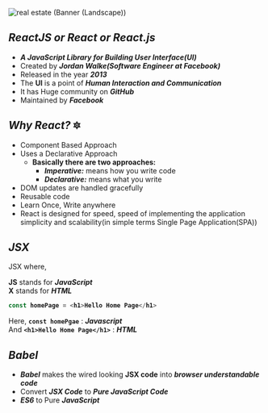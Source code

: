 ![real estate (Banner (Landscape))](https://user-images.githubusercontent.com/91872149/195829285-2c378dd2-52eb-4742-9074-137d8f1ad79c.png)

## _ReactJS or React or React.js_
-  _**A JavaScript Library for Building User Interface(UI)**_
- Created by **_Jordan Walke(Software Engineer at Facebook)_**
- Released in the year **_2013_**
- The **UI** is a point of **_Human Interaction and Communication_**
- It has Huge community on **_GitHub_**
- Maintained by **_Facebook_**

## _Why React?_ 🔯
- Component Based Approach
- Uses a Declarative Approach
  - <b>Basically there are two approaches:</b>
    - **_Imperative:_** means how you write code
    - **_Declarative:_** means what you write
- DOM updates are handled gracefully
- Reusable code
- Learn Once, Write anywhere
- React is designed for speed, speed of implementing the application simplicity and scalability(in simple terms Single Page Application(SPA))

## _JSX_
JSX where,<br>

**JS** stands for **_JavaScript_**<br>
**X** stands for **_HTML_**

<b>

```javascript
const homePage = <h1>Hello Home Page</h1>
```
</b>

Here, **`const homePgae`** : **_Javascript_** <br>
And **`<h1>Hello Home Page</h1>`** : **_HTML_**

## _Babel_
- **_Babel_** makes the wired looking **JSX code** into **_browser understandable code_**
- Convert **_JSX Code_** to **_Pure JavaScript Code_**
- **_ES6_** to Pure **_JavaScript_**




